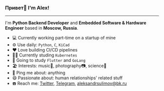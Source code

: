 ### Привет👋 I'm Alex!

---

I'm **Python Backend Developer** and **Embedded Software & Hardware Engineer** based in **Moscow, Russia**.

- 💻 Currently working part-time on a startup of mine
- ⚙️ Use daily: `Python`, `C`, `KiCad`
- ❤️ Love building CI/CD pipelines
- 👨‍🎓 Currently studing `Kubernetes`
- 📖 Going to study `Flutter` and `GoLang`
- 🏖️ Interests: music🎵, photography📷, science🔬
- 💬 Ping me about: anything
- 😄 Passionate about: human relationships' related stuff
- ☎️ Reach me: [Twitter](https://twitter.com/toFoxOrNot), [Telegram](https://t.me/aleksul), [aleksandrsulimov@bk.ru](mailto:Aleksandrsulimov@bk.ru)
